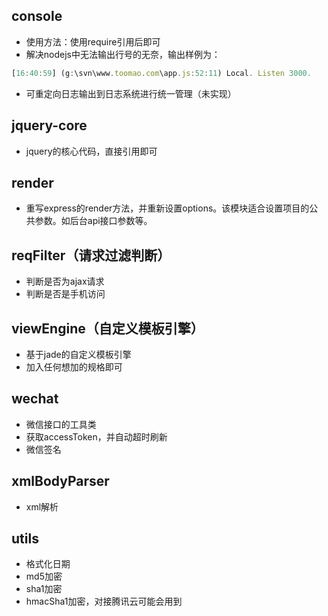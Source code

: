 ## console
* 使用方法：使用require引用后即可
* 解决nodejs中无法输出行号的无奈，输出样例为：
```js
[16:40:59] (g:\svn\www.toomao.com\app.js:52:11) Local. Listen 3000.
```
* 可重定向日志输出到日志系统进行统一管理（未实现）

## jquery-core
* jquery的核心代码，直接引用即可

## render
* 重写express的render方法，并重新设置options。该模块适合设置项目的公共参数。如后台api接口参数等。

## reqFilter（请求过滤判断）
* 判断是否为ajax请求
* 判断是否是手机访问

## viewEngine（自定义模板引擎）
* 基于jade的自定义模板引擎
* 加入任何想加的规格即可

## wechat
* 微信接口的工具类
* 获取accessToken，并自动超时刷新
* 微信签名

## xmlBodyParser
* xml解析

## utils
* 格式化日期
* md5加密
* sha1加密
* hmacSha1加密，对接腾讯云可能会用到
